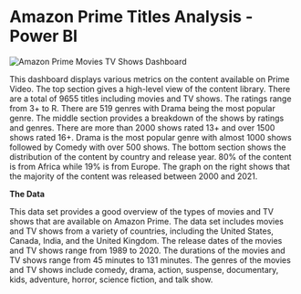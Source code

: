 # Amazon Prime Titles Analysis - Power BI

![Amazon Prime Movies   TV Shows Dashboard](https://github.com/Kavindu-Maduranga/Amazon-Prime-Titles-Analysis/assets/174862031/e8289c65-fea4-4ee7-8b94-53045353fb67)

This dashboard displays various metrics on the content available on Prime Video. The top section gives a high-level view of the content library. There are a total of 9655 titles including movies and TV shows. The ratings range from 3+ to R. There are 519 genres with Drama being the most popular genre. The middle section provides a breakdown of the shows by ratings and genres. There are more than 2000 shows rated 13+ and over 1500 shows rated 16+. Drama is the most popular genre with almost 1000 shows followed by Comedy with over 500 shows. The bottom section shows the distribution of the content by country and release year.  80% of the content is from Africa while 19% is from Europe. The graph on the right shows that the majority of the content was released between 2000 and 2021.

__The Data__

This data set provides a good overview of the types of movies and TV shows that are available on Amazon Prime. The data set includes movies and TV shows from a variety of countries, including the United States, Canada, India, and the United Kingdom. The release dates of the movies and TV shows range from 1989 to 2020. The durations of the movies and TV shows range from 45 minutes to 131 minutes. The genres of the movies and TV shows include comedy, drama, action, suspense, documentary, kids, adventure, horror, science fiction, and talk show.
